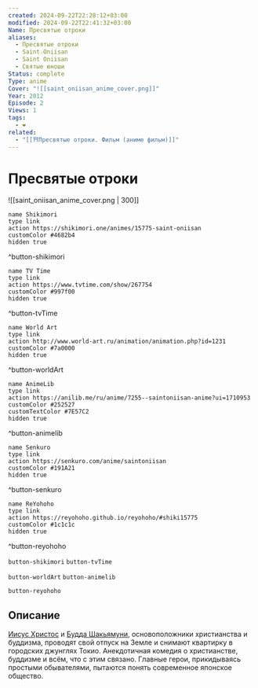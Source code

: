```yaml
---
created: 2024-09-22T22:28:12+03:00
modified: 2024-09-22T22:41:32+03:00
Name: Пресвятые отроки
aliases:
  - Пресвятые отроки
  - Saint☆Oniisan
  - Saint Oniisan
  - Святые юноши
Status: complete
Type: anime
Cover: "![[saint_oniisan_anime_cover.png]]"
Year: 2012
Episode: 2
Views: 1
tags:
  - ❤
related:
  - "[[⛩️Пресвятые отроки. Фильм (аниме фильм)]]"
---
```


# Пресвятые отроки

![[saint_oniisan_anime_cover.png | 300]]

```button
name Shikimori
type link
action https://shikimori.one/animes/15775-saint-oniisan
customColor #4682b4
hidden true
```
^button-shikimori

```button
name TV Time
type link
action https://www.tvtime.com/show/267754
customColor #997f00
hidden true
```
^button-tvTime

```button
name World Art
type link
action http://www.world-art.ru/animation/animation.php?id=1231
customColor #7a0000
hidden true
```
^button-worldArt

```button
name AnimeLib
type link
action https://anilib.me/ru/anime/7255--saintoniisan-anime?ui=1710953
customColor #252527
customTextColor #7E57C2
hidden true
```
^button-animelib

```button
name Senkuro
type link
action https://senkuro.com/anime/saintoniisan
customColor #191A21
hidden true
```
^button-senkuro

```button
name ReYohoho
type link
action https://reyohoho.github.io/reyohoho/#shiki15775
customColor #1c1c1c
hidden true
```
^button-reyohoho



`button-shikimori` `button-tvTime`

`button-worldArt` `button-animelib`

`button-reyohoho`

## Описание

[Иисус Христос](https://shikimori.one/characters/15560-jesus) и [Будда Шакьямуни](https://shikimori.one/characters/15562-buddha), основоположники христианства и буддизма, проводят свой отпуск на Земле и снимают квартирку в городских джунглях Токио. Анекдотичная комедия о христианстве, буддизме и всём, что с этим связано. Главные герои, прикидываясь простыми обывателями, пытаются понять современное японское общество.
